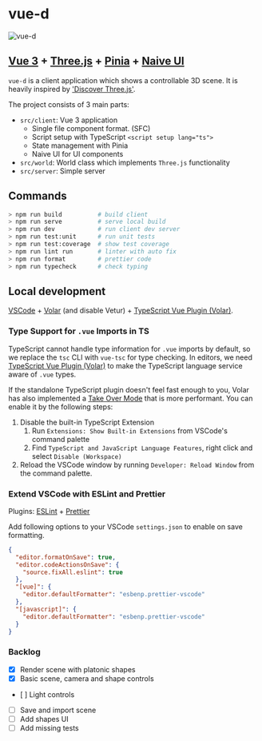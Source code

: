# vue-d

![vue-d](https://media.giphy.com/media/mIPNzL5YoMSlVs4ieI/giphy.gif)

## [Vue 3](https://vuejs.org/) + [Three.js](https://threejs.org/) + [Pinia](https://pinia.vuejs.org/) + [Naive UI](https://www.naiveui.com/en-US/os-theme)

`vue-d` is a client application which shows a controllable 3D scene.
It is heavily inspired by ['Discover Three.js'](https://discoverthreejs.com/book/).

The project consists of 3 main parts:

- `src/client`: Vue 3 application
  - Single file component format. (SFC)
  - Script setup with TypeScript `<script setup lang="ts">`
  - State management with Pinia
  - Naive UI for UI components
- `src/world`: World class which implements `Three.js` functionality
- `src/server`: Simple server

## Commands

```sh
> npm run build          # build client
> npm run serve          # serve local build
> npm run dev            # run client dev server
> npm run test:unit      # run unit tests
> npm run test:coverage  # show test coverage
> npm run lint run       # linter with auto fix
> npm run format         # prettier code
> npm run typecheck      # check typing

```

## Local development

[VSCode](https://code.visualstudio.com/) + [Volar](https://marketplace.visualstudio.com/items?itemName=johnsoncodehk.volar) (and disable Vetur) + [TypeScript Vue Plugin (Volar)](https://marketplace.visualstudio.com/items?itemName=johnsoncodehk.vscode-typescript-vue-plugin).

### Type Support for `.vue` Imports in TS

TypeScript cannot handle type information for `.vue` imports by default, so we replace the `tsc` CLI with `vue-tsc` for type checking. In editors, we need [TypeScript Vue Plugin (Volar)](https://marketplace.visualstudio.com/items?itemName=johnsoncodehk.vscode-typescript-vue-plugin) to make the TypeScript language service aware of `.vue` types.

If the standalone TypeScript plugin doesn't feel fast enough to you, Volar has also implemented a [Take Over Mode](https://github.com/johnsoncodehk/volar/discussions/471#discussioncomment-1361669) that is more performant. You can enable it by the following steps:

1. Disable the built-in TypeScript Extension
   1. Run `Extensions: Show Built-in Extensions` from VSCode's command palette
   2. Find `TypeScript and JavaScript Language Features`, right click and select `Disable (Workspace)`
2. Reload the VSCode window by running `Developer: Reload Window` from the command palette.

### Extend VSCode with ESLint and Prettier

Plugins: [ESLint](https://marketplace.visualstudio.com/items?itemName=dbaeumer.vscode-eslint) + [Prettier](https://marketplace.visualstudio.com/items?itemName=esbenp.prettier-vscode)

Add following options to your VSCode `settings.json` to enable on save formatting.

```json
{
  "editor.formatOnSave": true,
  "editor.codeActionsOnSave": {
    "source.fixAll.eslint": true
  },
  "[vue]": {
    "editor.defaultFormatter": "esbenp.prettier-vscode"
  },
  "[javascript]": {
    "editor.defaultFormatter": "esbenp.prettier-vscode"
  }
}
```

### Backlog

- [x] Render scene with platonic shapes
- [x] Basic scene, camera and shape controls
- [ ] Light controls
- [ ] Save and import scene
- [ ] Add shapes UI
- [ ] Add missing tests
